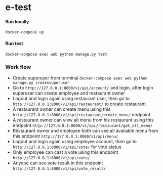 # e-test

#### Run locally
```
docker-compose up
```
#### Run test
```
docker-compose exec web python manage.py test
```

### Work flow
  - Create superuser from terminal `docker-compose exec web python manage.py createsuperuser`
  - Go to `http://127.0.0.1:8000/v1/api/account/` and login, after login superuser can create employee and restaurant owner
  - Logout and login again using restaurant user, then go to `http://127.0.0.1:8000/v1/api/restaurant/` to create restaurant
  - A restaurant owner can create menu using this `http://127.0.0.1:8000/v1/api/restaurant/create_menu/` endpoint
  - A restaurant owner can view all menu from his restaurant using this endpoint `http://127.0.0.1:8000/v1/api/restaurant/get_all_menu/`
  - Restaurant owner and employee both can see all available menu from this endpoint `http://127.0.0.1:8000/v1/api/menu/`
  - Logout and login again using employee account, then go to `http://127.0.0.1:8000/v1/api/vote/` for vote status
  - Only employee can cast a vote using this endpoint `http://127.0.0.1:8000/v1/api/vote/`
  - Anyone can see vote result in this endpoint `http://127.0.0.1:8000/v1/api/vote_result/`
